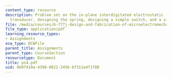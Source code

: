 ```yaml
---
content_type: resource
description: Problem set on the in-plane interdigitated electrostatic (or comb drive)
  transducer, designing the spring, designing a simple switch, and a simple MEMS resonator.
file: /media/courses/6-777j-design-and-fabrication-of-microelectromechanical-devices-spring-2007/8b0f410a439808222456bf311e4f1f88_ps4.pdf
file_type: application/pdf
learning_resource_types:
- Assignments
ocw_type: OCWFile
parent_title: Assignments
parent_type: CourseSection
resourcetype: Document
title: ps4.pdf
uid: 8b0f410a-4398-0822-2456-bf311e4f1f88
---
```

